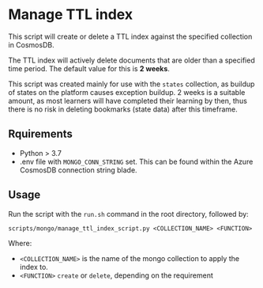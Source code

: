 # Manage TTL index

This script will create or delete a TTL index against the specified collection in CosmosDB.

The TTL index will actively delete documents that are older than a specified time period. The default value for this is **2 weeks**.

This script was created mainly for use with the `states` collection, as buildup of states on the platform causes exception buildup. 2 weeks is a suitable amount, as most learners will have completed their learning by then, thus there is no risk in deleting bookmarks (state data) after this timeframe.

## Rquirements

- Python > 3.7
- .env file with `MONGO_CONN_STRING` set. This can be found within the Azure CosmosDB connection string blade.

## Usage

Run the script with the `run.sh` command in the root directory, followed by:

`scripts/mongo/manage_ttl_index_script.py <COLLECTION_NAME> <FUNCTION>`

Where:

- `<COLLECTION_NAME>` is the name of the mongo collection to apply the index to.
- `<FUNCTION>` `create` or `delete`, depending on the requirement

